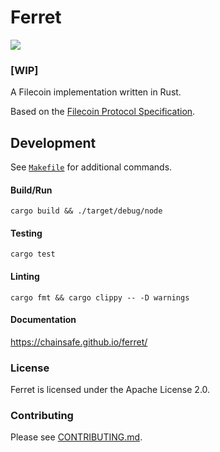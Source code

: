 # Ferret
![](https://github.com/ChainSafe/ferret/workflows/Rust%20CI/badge.svg?branch=master)

### [WIP]
A Filecoin implementation written in Rust.

Based on the [Filecoin Protocol Specification](https://filecoin-project.github.io/specs/).

## Development

See [`Makefile`](./Makefile) for additional commands.

#### Build/Run
`cargo build && ./target/debug/node`

#### Testing
`cargo test`

#### Linting
`cargo fmt && cargo clippy -- -D warnings`

#### Documentation
https://chainsafe.github.io/ferret/

### License 
Ferret is licensed under the Apache License 2.0.

### Contributing
Please see [CONTRIBUTING.md](/CONTRIBUTING.md).